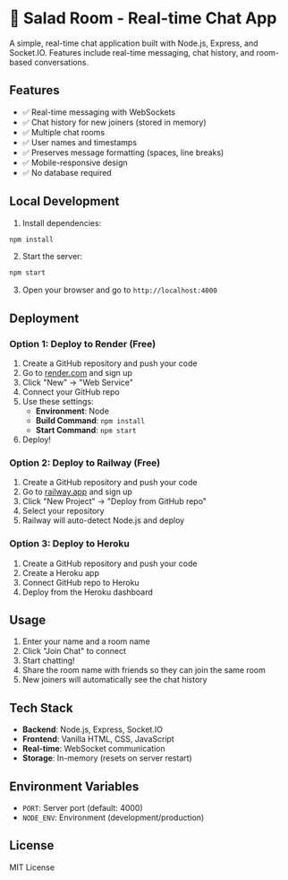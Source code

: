 # 🥗 Salad Room - Real-time Chat App

A simple, real-time chat application built with Node.js, Express, and Socket.IO. Features include real-time messaging, chat history, and room-based conversations.

## Features

- ✅ Real-time messaging with WebSockets
- ✅ Chat history for new joiners (stored in memory)
- ✅ Multiple chat rooms
- ✅ User names and timestamps
- ✅ Preserves message formatting (spaces, line breaks)
- ✅ Mobile-responsive design
- ✅ No database required

## Local Development

1. Install dependencies:
```bash
npm install
```

2. Start the server:
```bash
npm start
```

3. Open your browser and go to `http://localhost:4000`

## Deployment

### Option 1: Deploy to Render (Free)

1. Create a GitHub repository and push your code
2. Go to [render.com](https://render.com) and sign up
3. Click "New" → "Web Service"
4. Connect your GitHub repo
5. Use these settings:
   - **Environment**: Node
   - **Build Command**: `npm install`
   - **Start Command**: `npm start`
6. Deploy!

### Option 2: Deploy to Railway (Free)

1. Create a GitHub repository and push your code
2. Go to [railway.app](https://railway.app) and sign up
3. Click "New Project" → "Deploy from GitHub repo"
4. Select your repository
5. Railway will auto-detect Node.js and deploy

### Option 3: Deploy to Heroku

1. Create a GitHub repository and push your code
2. Create a Heroku app
3. Connect GitHub repo to Heroku
4. Deploy from the Heroku dashboard

## Usage

1. Enter your name and a room name
2. Click "Join Chat" to connect
3. Start chatting! 
4. Share the room name with friends so they can join the same room
5. New joiners will automatically see the chat history

## Tech Stack

- **Backend**: Node.js, Express, Socket.IO
- **Frontend**: Vanilla HTML, CSS, JavaScript
- **Real-time**: WebSocket communication
- **Storage**: In-memory (resets on server restart)

## Environment Variables

- `PORT`: Server port (default: 4000)
- `NODE_ENV`: Environment (development/production)

## License

MIT License
